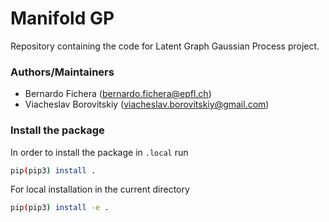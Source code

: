 # Manifold GP
Repository containing the code for Latent Graph Gaussian Process project.

### Authors/Maintainers
- Bernardo Fichera (bernardo.fichera@epfl.ch)
- Viacheslav Borovitskiy (viacheslav.borovitskiy@gmail.com)

### Install the package
In order to install the package in `.local` run
```sh
pip(pip3) install .
```
For local installation in the current directory
```sh
pip(pip3) install -e .
```
